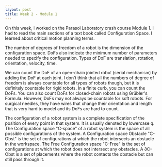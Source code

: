 ```yaml
---
layout: post
title: Week 2 - Module 1
---
```


On this week, I worked on the Parasol Laboratory crash course Module 1. I had to read the main sections of a text book called
Configuration Space. I learned about critical motion planning terms. 

The number of degrees of freedom of a robot is the dimension of the configuration space. DoFs also indicate the minimum number of parameters needed to specify the configuration. Types of DoF are translation, rotation, orientation, velocity, time.

We can count the DoF of an open-chain jointed robot (serial mechanism) by adding the DoF at each joint. I don’t think that all the numbers of degree of freedom is always countable for all types of robots though, but it is definitely countable for rigid robots. In a finite curb, you can count the DoFs. You can also count DoFs for closed-chain robots using Grübler's Formula. However, DoFs may not always be countable for soft robots.  For surgical needles, they have wires that change their orientation and length that is very hard to model and its DoFs are hard to count. 

The configuration of a robot system is a complete specification of the position of every point in that system. It is usually denoted by lowercase q.
The Configuration space "C-space" of a robot system is the space of all possible configurations of the system. A Configuration space Obstacle "C-Obst" is the set of configurations at which the robot intersects an obstacle in the workspace. The Free Configuration space "C-Free" is the set of configurations at which the robot does not intersect any obstacles. A ∂C-Obst is a set of placements where the robot contacts the obstacle but can still pass through it. 
